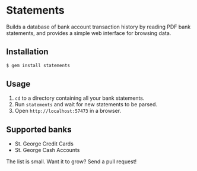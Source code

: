 # Statements

Builds a database of bank account transaction history by reading PDF bank statements, and provides a simple web interface for browsing data.

## Installation

```bash
$ gem install statements
```

## Usage

1. `cd` to a directory containing all your bank statements.
2. Run `statements` and wait for new statements to be parsed.
3. Open `http://localhost:57473` in a browser.

## Supported banks

- St. George Credit Cards
- St. George Cash Accounts

The list is small. Want it to grow? Send a pull request!
